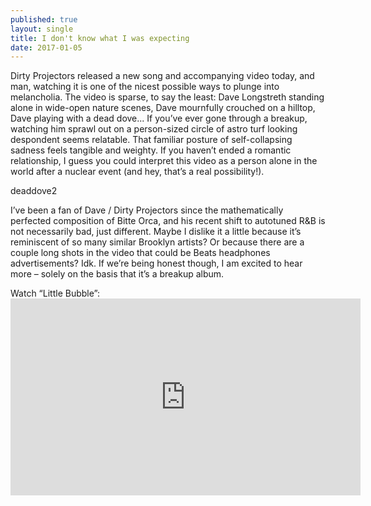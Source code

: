 ```yaml
---
published: true
layout: single
title: I don't know what I was expecting 
date: 2017-01-05
---
```

Dirty Projectors released a new song and accompanying video today, and man, watching it is one of the nicest possible ways to plunge into melancholia. The video is sparse, to say the least: Dave Longstreth standing alone in wide-open nature scenes, Dave mournfully crouched on a hilltop, Dave playing with a dead dove... If you’ve ever gone through a breakup, watching him sprawl out on a person-sized circle of astro turf looking despondent seems relatable. That familiar posture of self-collapsing sadness feels tangible and weighty. If you haven’t ended a romantic relationship, I guess you could interpret this video as a person alone in the world after a nuclear event (and hey, that’s a real possibility!).

deaddove2

I’ve been a fan of Dave / Dirty Projectors since the mathematically perfected composition of Bitte Orca, and his recent shift to autotuned R&B is not necessarily bad, just different. Maybe I dislike it a little because it’s reminiscent of so many similar Brooklyn artists? Or because there are a couple long shots in the video that could be Beats headphones advertisements? Idk. If we’re being honest though, I am excited to hear more – solely on the basis that it’s a breakup album.  

Watch “Little Bubble”: <iframe width="560" height="315" src="https://www.youtube.com/embed/2IG5f50olZA" frameborder="0" allowfullscreen></iframe>
